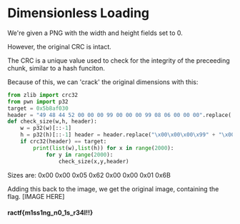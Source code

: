 # Dimensionless Loading

We're given a PNG with the width and height fields set to 0. 

However, the original CRC is intact. 

The CRC is a unique value used to check for the integrity of the preceeding chunk, similar to a hash funciton.

Because of this, we can 'crack' the original dimensions with this:
```py
from zlib import crc32 
from pwn import p32 
target = 0x5b8af030 
header = "49 48 44 52 00 00 00 99 00 00 00 99 08 06 00 00 00".replace(' ', '').decode('hex') 
def check_size(w,h, header): 
	w = p32(w)[::-1] 
	h = p32(h)[::-1] header = header.replace("\x00\x00\x00\x99" + "\x00\x00\x00\x99", w+h) 
	if crc32(header) == target: 
		print(list(w),list(h)) for x in range(2000): 
			for y in range(2000): 
				check_size(x,y,header)
```
Sizes are: 				0x00 0x00 0x05 0x62 0x00 0x00 0x01 0x6B

Adding this back to the image, we get the original image, containing the flag.
[IMAGE HERE]

#### ractf{m1ss1ng_n0_1s_r34l!!}
